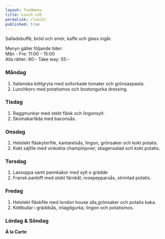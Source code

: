 ```yaml
---
layout: foodmenu
title: Lunch v35
permalink: /lunch/
published: true
---
```









Salladsbuffé, bröd och smör, kaffe och glass ingår.

Menyn gäller följande tider:  
Mån - Fre: 11:00 - 15:00  
Alla rätter: 80:- Take way: 55:-

### Måndag

1. Italienska köttgryta med soltorkade tomater och grönsaspasta.
2. Lunchkorv med potatismos och bostongurka dressing.

### Tisdag

1. Raggmunkar med stekt fläsk och lingonsylt.
2. Skomakarlåda med baconsås.

### Onsdag

1. Helstekt fläskyterfile, kantarelsås, lingon, grönsaker och kokt potatis.
2. Kokt säjfile med vinkokta champinjoner, skagensalad och kokt potatis.

### Torsdag

1. Laxsoppa samt pannkakor med sylt o grädde
2. Fransk panbiff med stekt färnkål, rosepepparsås, strimlad potatis.


### Fredag

1. Helstekt fläskfile med london house sås,grönsaker och potatis kaka.
2. Köttbullar i gräddsås, inlagdgurka, lingon och potatismos.

### Lördag & Söndag


**Á la Carte**
